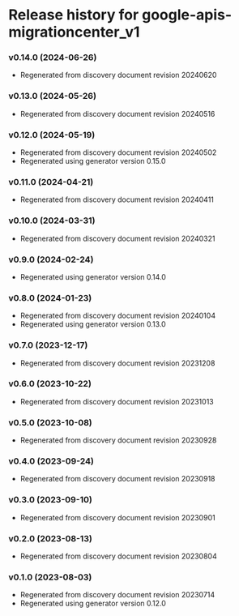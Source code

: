 # Release history for google-apis-migrationcenter_v1

### v0.14.0 (2024-06-26)

* Regenerated from discovery document revision 20240620

### v0.13.0 (2024-05-26)

* Regenerated from discovery document revision 20240516

### v0.12.0 (2024-05-19)

* Regenerated from discovery document revision 20240502
* Regenerated using generator version 0.15.0

### v0.11.0 (2024-04-21)

* Regenerated from discovery document revision 20240411

### v0.10.0 (2024-03-31)

* Regenerated from discovery document revision 20240321

### v0.9.0 (2024-02-24)

* Regenerated using generator version 0.14.0

### v0.8.0 (2024-01-23)

* Regenerated from discovery document revision 20240104
* Regenerated using generator version 0.13.0

### v0.7.0 (2023-12-17)

* Regenerated from discovery document revision 20231208

### v0.6.0 (2023-10-22)

* Regenerated from discovery document revision 20231013

### v0.5.0 (2023-10-08)

* Regenerated from discovery document revision 20230928

### v0.4.0 (2023-09-24)

* Regenerated from discovery document revision 20230918

### v0.3.0 (2023-09-10)

* Regenerated from discovery document revision 20230901

### v0.2.0 (2023-08-13)

* Regenerated from discovery document revision 20230804

### v0.1.0 (2023-08-03)

* Regenerated from discovery document revision 20230714
* Regenerated using generator version 0.12.0

